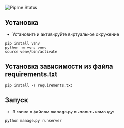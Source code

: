 ![Pipline Status](https://gitlab.crja72.ru/django_2023/students/162521-mynamerandom-47231/badges/main/pipeline.svg)

## Установка
- Установите и активируйте виртуальное окружение
```
pip install venv
python -m venv venv
source venv/bin/activate
```

## Установка зависимости из файла requirements.txt
```
pip install -r requirements.txt
```

## Запуск
- В папке с файлом manage.py выполить команду:
```
python manage.py runserver
```